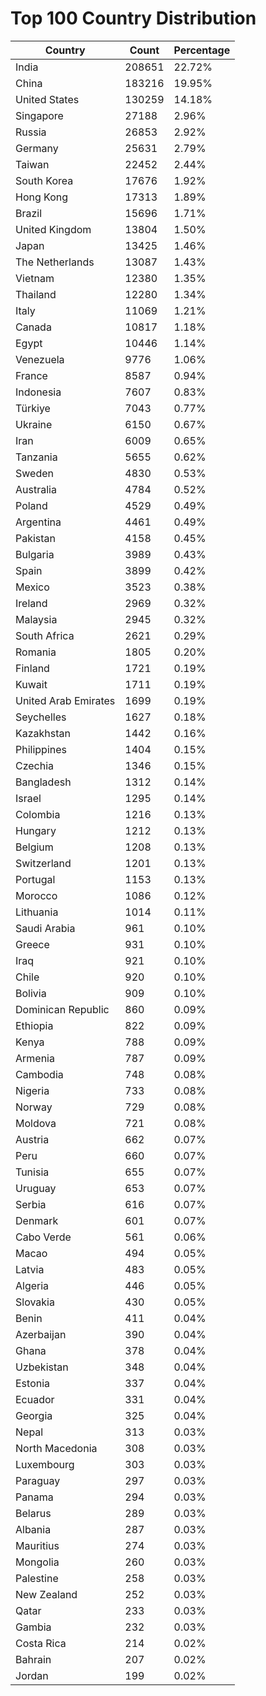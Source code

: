 # Top 100 Country Distribution
| Country | Count | Percentage |
|----|----|----|
| India | 208651 | 22.72% |
| China | 183216 | 19.95% |
| United States | 130259 | 14.18% |
| Singapore | 27188 | 2.96% |
| Russia | 26853 | 2.92% |
| Germany | 25631 | 2.79% |
| Taiwan | 22452 | 2.44% |
| South Korea | 17676 | 1.92% |
| Hong Kong | 17313 | 1.89% |
| Brazil | 15696 | 1.71% |
| United Kingdom | 13804 | 1.50% |
| Japan | 13425 | 1.46% |
| The Netherlands | 13087 | 1.43% |
| Vietnam | 12380 | 1.35% |
| Thailand | 12280 | 1.34% |
| Italy | 11069 | 1.21% |
| Canada | 10817 | 1.18% |
| Egypt | 10446 | 1.14% |
| Venezuela | 9776 | 1.06% |
| France | 8587 | 0.94% |
| Indonesia | 7607 | 0.83% |
| Türkiye | 7043 | 0.77% |
| Ukraine | 6150 | 0.67% |
| Iran | 6009 | 0.65% |
| Tanzania | 5655 | 0.62% |
| Sweden | 4830 | 0.53% |
| Australia | 4784 | 0.52% |
| Poland | 4529 | 0.49% |
| Argentina | 4461 | 0.49% |
| Pakistan | 4158 | 0.45% |
| Bulgaria | 3989 | 0.43% |
| Spain | 3899 | 0.42% |
| Mexico | 3523 | 0.38% |
| Ireland | 2969 | 0.32% |
| Malaysia | 2945 | 0.32% |
| South Africa | 2621 | 0.29% |
| Romania | 1805 | 0.20% |
| Finland | 1721 | 0.19% |
| Kuwait | 1711 | 0.19% |
| United Arab Emirates | 1699 | 0.19% |
| Seychelles | 1627 | 0.18% |
| Kazakhstan | 1442 | 0.16% |
| Philippines | 1404 | 0.15% |
| Czechia | 1346 | 0.15% |
| Bangladesh | 1312 | 0.14% |
| Israel | 1295 | 0.14% |
| Colombia | 1216 | 0.13% |
| Hungary | 1212 | 0.13% |
| Belgium | 1208 | 0.13% |
| Switzerland | 1201 | 0.13% |
| Portugal | 1153 | 0.13% |
| Morocco | 1086 | 0.12% |
| Lithuania | 1014 | 0.11% |
| Saudi Arabia | 961 | 0.10% |
| Greece | 931 | 0.10% |
| Iraq | 921 | 0.10% |
| Chile | 920 | 0.10% |
| Bolivia | 909 | 0.10% |
| Dominican Republic | 860 | 0.09% |
| Ethiopia | 822 | 0.09% |
| Kenya | 788 | 0.09% |
| Armenia | 787 | 0.09% |
| Cambodia | 748 | 0.08% |
| Nigeria | 733 | 0.08% |
| Norway | 729 | 0.08% |
| Moldova | 721 | 0.08% |
| Austria | 662 | 0.07% |
| Peru | 660 | 0.07% |
| Tunisia | 655 | 0.07% |
| Uruguay | 653 | 0.07% |
| Serbia | 616 | 0.07% |
| Denmark | 601 | 0.07% |
| Cabo Verde | 561 | 0.06% |
| Macao | 494 | 0.05% |
| Latvia | 483 | 0.05% |
| Algeria | 446 | 0.05% |
| Slovakia | 430 | 0.05% |
| Benin | 411 | 0.04% |
| Azerbaijan | 390 | 0.04% |
| Ghana | 378 | 0.04% |
| Uzbekistan | 348 | 0.04% |
| Estonia | 337 | 0.04% |
| Ecuador | 331 | 0.04% |
| Georgia | 325 | 0.04% |
| Nepal | 313 | 0.03% |
| North Macedonia | 308 | 0.03% |
| Luxembourg | 303 | 0.03% |
| Paraguay | 297 | 0.03% |
| Panama | 294 | 0.03% |
| Belarus | 289 | 0.03% |
| Albania | 287 | 0.03% |
| Mauritius | 274 | 0.03% |
| Mongolia | 260 | 0.03% |
| Palestine | 258 | 0.03% |
| New Zealand | 252 | 0.03% |
| Qatar | 233 | 0.03% |
| Gambia | 232 | 0.03% |
| Costa Rica | 214 | 0.02% |
| Bahrain | 207 | 0.02% |
| Jordan | 199 | 0.02% |
